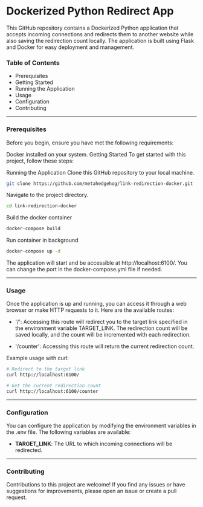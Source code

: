 # Dockerized Python Redirect App
This GitHub repository contains a Dockerized Python application that accepts incoming connections and redirects them to another website while also saving the redirection count locally. The application is built using Flask and Docker for easy deployment and management.

### Table of Contents
- Prerequisites
- Getting Started
- Running the Application
- Usage
- Configuration
- Contributing

___
### Prerequisites

Before you begin, ensure you have met the following requirements:

Docker installed on your system.
Getting Started
To get started with this project, follow these steps:

Running the Application
Clone this GitHub repository to your local machine.

``` bash
git clone https://github.com/metahedgehog/link-redirection-docker.git
```

Navigate to the project directory.

```bash
cd link-redirection-docker
```

Build the docker container

```bash
docker-compose build
```

Run container in background

```bash
docker-compose up -d
```

The application will start and be accessible at http://localhost:6100/. You can change the port in the docker-compose.yml file if needed.

___
### Usage

Once the application is up and running, you can access it through a web browser or make HTTP requests to it. Here are the available routes:

- '/': Accessing this route will redirect you to the target link specified in the environment variable TARGET_LINK. The redirection count will be saved locally, and the count will be incremented with each redirection.

- '/counter': Accessing this route will return the current redirection count.

Example usage with curl:

```bash
# Redirect to the target link
curl http://localhost:6100/

# Get the current redirection count
curl http://localhost:6100/counter
```

___
### Configuration

You can configure the application by modifying the environment variables in the .env file. The following variables are available:

- __TARGET_LINK__: The URL to which incoming connections will be redirected.

___
### Contributing

Contributions to this project are welcome! If you find any issues or have suggestions for improvements, please open an issue or create a pull request.
